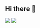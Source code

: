 ## Hi there 👋

<!--
**t2t2t2t/t2t2t2t** is a ✨ _special_ ✨ repository because its `README.md` (this file) appears on your GitHub profile.

Here are some ideas to get you started:

- 🔭 I’m currently working on ...
- 🌱 I’m currently learning ...
- 👯 I’m looking to collaborate on ...
- 🤔 I’m looking for help with ...
- 💬 Ask me about ...
- 📫 How to reach me: ...
- 😄 Pronouns: ...
- ⚡ Fun fact: ...
-->


![](http://github-profile-summary-cards.vercel.app/api/cards/repos-per-language?username=t2t2t2t&theme=dark)
![](http://github-profile-summary-cards.vercel.app/api/cards/most-commit-language?username=t2t2t2t&theme=dark)

